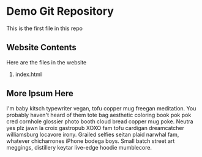 # Demo Git Repository

This is the first file in this repo

## Website Contents
Here are the files in the website
1. index.html

## More Ipsum Here
I'm baby kitsch typewriter vegan, tofu copper mug freegan meditation. You probably haven't heard of them tote bag aesthetic coloring book pok pok cred cornhole glossier photo booth cloud bread copper mug poke. Neutra yes plz jawn la croix gastropub XOXO fam tofu cardigan dreamcatcher williamsburg locavore irony. Grailed selfies seitan plaid narwhal fam, whatever chicharrones iPhone bodega boys. Small batch street art meggings, distillery keytar live-edge hoodie mumblecore.
